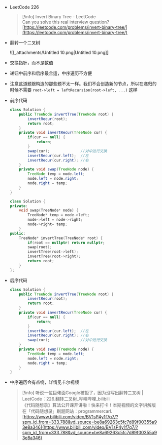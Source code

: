 - LeetCode 226
    
    > [!info] Invert Binary Tree - LeetCode  
    > Can you solve this real interview question?  
    > [https://leetcode.com/problems/invert-binary-tree/](https://leetcode.com/problems/invert-binary-tree/)  
    
- 翻转一个二叉树
    
    ![[_attachments/Untitled 10.png|Untitled 10.png]]
    
- 交换指针，而不是数值
- 递归中前序和后序最合适，中序遍历不方便
- 注意这道题跟构造的那些题不太一样。我们不会创造新的节点，所以在递归的时候不需要 `root->left = leftRecursion(root->left, ...)` 这样
- 前序代码
    
    ```Java
    class Solution {
        public TreeNode invertTree(TreeNode root) {
            invertRecur(root);
            return root;
        }
        private void invertRecur(TreeNode cur) {
            if(cur == null) {
                return;
            }
            swap(cur);              //对中进行交换
            invertRecur(cur.left);  //左
            invertRecur(cur.right); //右
        }
        private void swap(TreeNode node) {
            TreeNode temp = node.left;
            node.left = node.right;
            node.right = temp;
        }
    }
    ```
    
    ```C++
    class Solution {
    private:
        void swap(TreeNode* node) {
            TreeNode* temp = node->left;
            node->left = node->right;
            node->right= temp;
        }
    public:
        TreeNode* invertTree(TreeNode* root) {
            if(root == nullptr) return nullptr;
            swap(root);
            invertTree(root->left);
            invertTree(root->right);
            return root;
        }
    };
    ```
    
- 后序代码
    
    ```Java
    class Solution {
        public TreeNode invertTree(TreeNode root) {
            invertRecur(root);
            return root;
        }
        private void invertRecur(TreeNode cur) {
            if(cur == null) {
                return;
            }
            invertRecur(cur.left);  //左
            invertRecur(cur.right); //右
            swap(cur);              //对中进行交换
        }
        private void swap(TreeNode node) {
            TreeNode temp = node.left;
            node.left = node.right;
            node.right = temp;
        }
    }
    ```
    
- 中序遍历会有点绕，详情见卡尔视频
    
    > [!info] 听说一位巨佬面Google被拒了，因为没写出翻转二叉树 | LeetCode：226.翻转二叉树_哔哩哔哩_bilibili  
    > 《代码随想录》算法公开课开讲啦！快来打卡！本期视频的文字讲解版在「代码随想录」刷题网站：programmercarl.  
    > [https://www.bilibili.com/video/BV1sP4y1f7q7/?spm_id_from=333.788&vd_source=be8a69263c5fc7d89f00355a93e8a346](https://www.bilibili.com/video/BV1sP4y1f7q7/?spm_id_from=333.788&vd_source=be8a69263c5fc7d89f00355a93e8a346)
